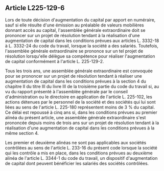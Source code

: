 Article L225-129-6
----
Lors de toute décision d'augmentation du capital par apport en numéraire, sauf
si elle résulte d'une émission au préalable de valeurs mobilières donnant accès
au capital, l'assemblée générale extraordinaire doit se prononcer sur un projet
de résolution tendant à la réalisation d'une augmentation de capital dans les
conditions prévues aux articles L. 3332-18 à L. 3332-24 du code du travail,
lorsque la société a des salariés. Toutefois, l'assemblée générale
extraordinaire se prononce sur un tel projet de résolution lorsqu'elle délègue
sa compétence pour réaliser l'augmentation de capital conformément à l'article
L. 225-129-2.

Tous les trois ans, une assemblée générale extraordinaire est convoquée pour se
prononcer sur un projet de résolution tendant à réaliser une augmentation de
capital dans les conditions prévues à la section 4 du chapitre II du titre III
du livre III de la troisième partie du code du travail si, au vu du rapport
présenté à l'assemblée générale par le conseil d'administration ou le directoire
en application de l'article L. 225-102, les actions détenues par le personnel de
la société et des sociétés qui lui sont liées au sens de l'article L. 225-180
représentent moins de 3 % du capital. Ce délai est repoussé à cinq ans si, dans
les conditions prévues au premier alinéa du présent article, une assemblée
générale extraordinaire s'est prononcée depuis moins de trois ans sur un projet
de résolution tendant à la réalisation d'une augmentation de capital dans les
conditions prévues à la même section 4.

Les premier et deuxième alinéas ne sont pas applicables aux sociétés contrôlées
au sens de l'article L. 233-16 du présent code lorsque la société qui les
contrôle a mis en place, dans les conditions prévues au deuxième alinéa de
l'article L. 3344-1 du code du travail, un dispositif d'augmentation de capital
dont peuvent bénéficier les salariés des sociétés contrôlées.
